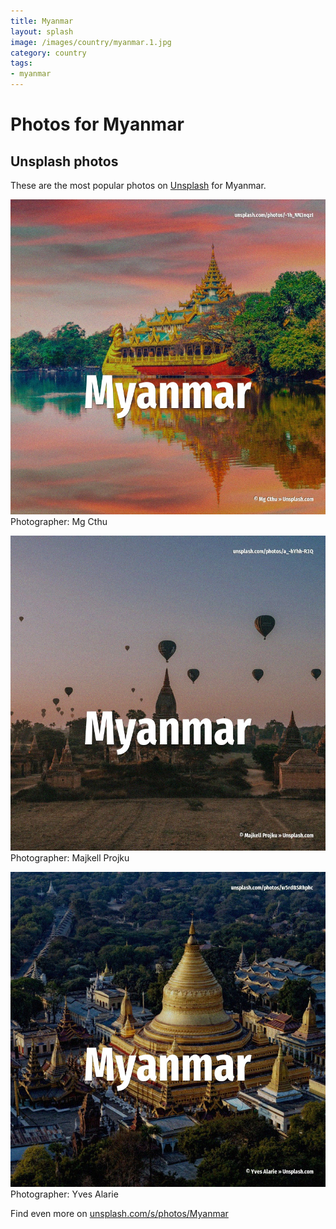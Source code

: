 ```yaml
---
title: Myanmar
layout: splash
image: /images/country/myanmar.1.jpg
category: country
tags:
- myanmar
---
```

# Photos for Myanmar
 
## Unsplash photos
These are the most popular photos on [Unsplash](https://unsplash.com) for Myanmar.
 
![Myanmar](/images/country/myanmar.1.jpg)
Photographer:  Mg Cthu
 
![Myanmar](/images/country/myanmar.2.jpg)
Photographer:  Majkell Projku
 
![Myanmar](/images/country/myanmar.3.jpg)
Photographer:  Yves Alarie
 
Find even more on [unsplash.com/s/photos/Myanmar](https://unsplash.com/s/photos/Myanmar)
 
